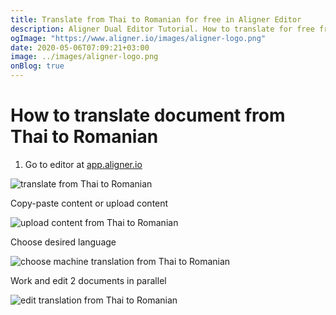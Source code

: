 ```yaml
---
title: Translate from Thai to Romanian for free in Aligner Editor
description: Aligner Dual Editor Tutorial. How to translate for free from Thai to Romanian. Aligner is multilingual document management platform. 
ogImage: "https://www.aligner.io/images/aligner-logo.png"
date: 2020-05-06T07:09:21+03:00
image: ../images/aligner-logo.png
onBlog: true
---
```


# How to translate document from Thai to Romanian

1. Go to editor at [app.aligner.io](https://app.aligner.io "Aligner App web page")

![translate from Thai to Romanian](../aligner-blank-editor.png "translate from Thai to Romanian")

Copy-paste content or upload content

![upload content from Thai to Romanian](../aligner-uploaded-document.png "upload content from Thai to Romanian")

Choose desired language

![choose machine translation from Thai to Romanian](../aligner-language-dropdown.png "choose machine translation from Thai to Romanian")

Work and edit 2 documents in parallel

![edit translation from Thai to Romanian](../aligner-double-sitded-editor.png "edit translation from Thai to Romanian")

